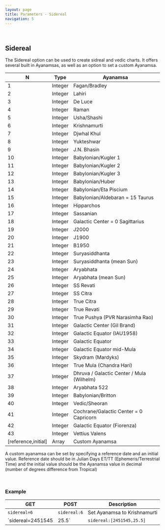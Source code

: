 ```yaml
---
layout: page
title: Parameters - Sidereal
navigation: 5
---
```


<style>
	.inner a {
		color: royalblue;
		font-weight: bold;
	}
	.inner code {
		font-size: 100%;
	}
	.navigation li {
		padding: 5px;
	}
	@media (min-width: 745px) {
		.sidebar {
			width: 30%;
		}
	}
</style>

<br>

## Sidereal

The Sidereal option can be used to create sidreal and vedic charts. It offers several built in Ayanamsas, as well as an option to set a custom Ayanamsa.

| N | Type | Ayanamsa |
|---|---|---|
| 1 | Integer | Fagan/Bradley |
| 2 | Integer | Lahiri |
| 3 | Integer | De Luce |
| 4 | Integer | Raman |
| 5 | Integer | Usha/Shashi |
| 6 | Integer | Krishnamurti |
| 7 | Integer | Djwhal Khul |
| 8 | Integer | Yukteshwar |
| 9 | Integer | J.N. Bhasin |
| 10 | Integer | Babylonian/Kugler 1 |
| 11 | Integer | Babylonian/Kugler 2 |
| 12 | Integer | Babylonian/Kugler 3 |
| 13 | Integer | Babylonian/Huber |
| 14 | Integer | Babylonian/Eta Piscium |
| 15 | Integer | Babylonian/Aldebaran = 15 Taurus |
| 16 | Integer | Hipparchos |
| 17 | Integer | Sassanian |
| 18 | Integer | Galactic Center = 0 Sagittarius |
| 19 | Integer | J2000 |
| 20 | Integer | J1900 |
| 21 | Integer | B1950 |
| 22 | Integer | Suryasiddhanta |
| 23 | Integer | Suryasiddhanta (mean Sun) |
| 24 | Integer | Aryabhata |
| 25 | Integer | Aryabhata (mean Sun) |
| 26 | Integer | SS Revati |
| 27 | Integer | SS Citra |
| 28 | Integer | True Citra |
| 29 | Integer | True Revati |
| 30 | Integer | True Pushya (PVR Narasimha Rao) |
| 31 | Integer | Galactic Center (Gil Brand) |
| 32 | Integer | Galactic Equator (IAU1958) |
| 33 | Integer | Galactic Equator |
| 34 | Integer | Galactic Equator mid-Mula |
| 35 | Integer | Skydram (Mardyks) |
| 36 | Integer | True Mula (Chandra Hari) |
| 37 | Integer | Dhruva / Galactic Center / Mula (Wilhelm) |
| 38 | Integer | Aryabhata 522 |
| 39 | Integer | Babylonian/Britton |
| 40 | Integer | Vedic/Sheoran |
| 41 | Integer | Cochrane/Galactic Center = 0 Capricorn |
| 42 | Integer | Galactic Equator (Fiorenza) |
| 43 | Integer | Vettius Valens |
| [reference,initial] | Array | Custom Ayanamsa |

A custom ayanamsa can be set by specifying a reference date and an initial value. Reference date should be in Julian Days ET/TT (Ephemeris/Terrestrial Time) and the initial value should be the Ayanamsa value in decimal (number of degrees difference from Tropical)

<br>

### Example

|GET|POST|Description|
|---|---|---|
|`sidereal=6`|`sidereal:6`|Set Ayanamsa to Krishnamurti|
|`sidereal=2451545|25.5`|`sidereal:[2451545,25.5]`|Set Ayanamsa to 25.5 (25 deg 30 min) degrees at julian day 2451545 (J2000 / noon of January 1st, 2000)|

<br><br><br>